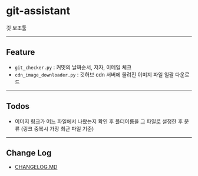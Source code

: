 # git-assistant

깃 보조툴

---

## Feature

- `git_checker.py` : 커밋의 날짜순서, 저자, 이메일 체크
- `cdn_image_downloader.py` : 깃허브 cdn 서버에 올려진 이미지 파일 일괄 다운로드

---

## Todos

- 이미지 링크가 어느 파일에서 나왔는지 확인 후 폴더이름을 그 파일로 설정한 후 분류 (링크 중복시 가장 최근 파일 기준)

---

## Change Log

- [CHANGELOG.MD](https://github.com/syki66/git-assistant/blob/master/CHANGELOG.MD)